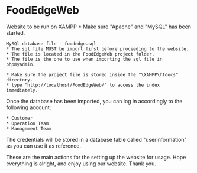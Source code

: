 # FoodEdgeWeb

Website to be run on XAMPP
	* Make sure "Apache" and "MySQL" has been started.

	MySQl database file - foodedge.sql 
	* The sql file MUST be import first before proceeding to the website.	
	* The file is located in the FoodEdgeWeb project folder.
	* The file is the one to use when importing the sql file in phpmyadmin.

	* Make sure the project file is stored inside the "\XAMPP\htdocs" directory.
	* type "http://localhost/FoodEdgeWeb/" to access the index immediately.


Once the database has been imported, you can log in accordingly to the following account:

	* Customer
	* Operation Team
	* Management Team 

The credentials will be stored in a database table called "userinformation" as you can use it as reference.

These are the main actions for the setting up the website for usage. Hope everything is alright, and enjoy using our website. Thank you.


